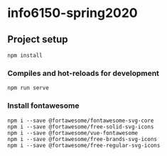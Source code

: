 # info6150-spring2020

## Project setup

```
npm install
```

### Compiles and hot-reloads for development

```
npm run serve
```

### Install fontawesome

```
npm i --save @fortawesome/fontawesome-svg-core
npm i --save @fortawesome/free-solid-svg-icons
npm i --save @fortawesome/vue-fontawesome
npm i --save @fortawesome/free-brands-svg-icons
npm i --save @fortawesome/free-regular-svg-icons
```
